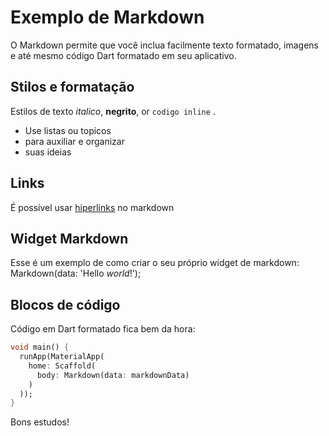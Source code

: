 # Exemplo de Markdown
O Markdown permite que você inclua facilmente texto formatado, imagens e até mesmo código Dart formatado em seu aplicativo.

## Stilos e formatação

Estilos de texto _italico_, __negrito__, or `codigo inline` .

* Use listas ou topicos
* para auxiliar e organizar
* suas ideias

## Links

É possível usar [hiperlinks](hyperlink) no markdown

## Widget Markdown

Esse é um exemplo de como criar o seu próprio widget de markdown:
    Markdown(data: 'Hello _world_!'); 

## Blocos de código

Código em Dart formatado fica bem da hora:

```dart
void main() {
  runApp(MaterialApp(
    home: Scaffold(
      body: Markdown(data: markdownData)
    )
  ));
}
```

Bons estudos!